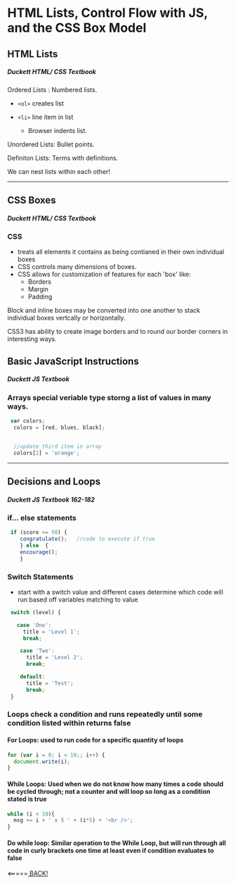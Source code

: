 # HTML Lists, Control Flow with JS, and the CSS Box Model

## HTML Lists

##### Duckett HTML/ CSS Textbook

Ordered Lists : Numbered lists.

* `<ol>` creates list

* `<li>` line item in list

  * Browser indents list.
  
Unordered Lists: Bullet points.

Definiton Lists: Terms with definitions.

We can nest lists within each other!

---

## CSS Boxes

##### Duckett HTML/ CSS Textbook

### CSS 
  
* treats all elements it contains as being contianed in their own individual boxes
* CSS controls many dimensions of boxes.
* CSS allows for customization of features for each 'box' like:
  * Borders
  * Margin
  * Padding

Block and inline boxes may be converted into one another to stack individual boxes vertcally or horizontally.

CSS3 has ability to create image borders and to round our border corners in interesting ways.

## Basic JavaScript Instructions

##### Duckett JS Textbook

### Arrays special veriable type storng a list of values in many ways.

```JavaScript
 var colors;
  colors = [red, blues, black];


  //update third item in array
  colors[2] = 'orange';
```

---

## Decisions and Loops

##### Duckett JS Textbook 162-182

### if... else statements

```JavaScript
 if (score >= 50) {
    congratulate();   //code to execute if true
    } else  {
    encourage();
    }
```




### Switch Statements

* start with a switch value and different cases determine which code will run based off variables matching to value

```JavaScript
 switch (level) {

   case 'One':
     title = 'Level 1';
     break;

    case 'Two':
      title = 'Level 2';
      break;

    default:
      title = 'Test';
      break;
 }
```

### Loops check a condition and runs repeatedly until some condition listed within returns false

#### For Loops: used to run code for a specific quantity of loops

```JavaScript
for (var i = 0; i < 10;; i++) {
  document.write(i);
}
```

#### While Loops: Used when we do not know how many times a code should be cycled through; not a counter and will loop so long as a condition stated is true

```Javascript
while (i < 10){
  msg += i + ' x 5 ' + (i*5) + '<br />';
}
```

#### Do while loop: Similar operation to the While Loop, but will run through all code in curly brackets one time at least even if condition evaluates to false

<=====[ BACK!](README.md)